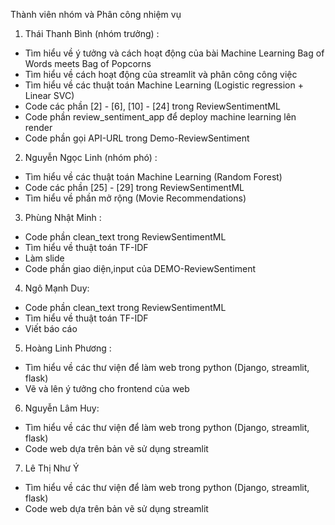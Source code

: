 Thành viên nhóm và Phân công nhiệm vụ
1. Thái Thanh Bình (nhóm trưởng) :
- Tìm hiểu về ý tưởng và cách hoạt động của bài Machine Learning Bag of Words meets Bag of Popcorns
- Tìm hiểu về cách hoạt động của streamlit và phân công công việc
- Tìm hiểu về các thuật toán Machine Learning (Logistic regression + Linear SVC)
- Code các phần [2] - [6], [10] - [24] trong ReviewSentimentML
- Code phần review_sentiment_app để deploy machine learning lên render 
- Code phần gọi API-URL trong Demo-ReviewSentiment
2. Nguyễn Ngọc Linh (nhóm phó) :
- Tìm hiểu về các thuật toán Machine Learning (Random Forest)
- Code các phần [25] - [29] trong ReviewSentimentML
- Tìm hiểu về phần mở rộng (Movie Recommendations) 
3. Phùng Nhật Minh : 
- Code phần clean_text trong ReviewSentimentML
- Tìm hiểu về thuật toán TF-IDF
- Làm slide
- Code phần giao diện,input của DEMO-ReviewSentiment 
4. Ngô Mạnh Duy:
- Code phần clean_text trong ReviewSentimentML
- Tìm hiểu về thuật toán TF-IDF 
- Viết báo cáo
5. Hoàng Linh Phương :
- Tìm hiểu về các thư viện để làm web trong python (Django, streamlit, flask)
- Vẽ và lên ý tưởng cho frontend của web
6. Nguyễn Lâm Huy:
- Tìm hiểu về các thư viện để làm web trong python (Django, streamlit, flask)
- Code web dựa trên bản vẽ sử dụng streamlit
7. Lê Thị Như Ý
- Tìm hiểu về các thư viện để làm web trong python (Django, streamlit, flask)
- Code web dựa trên bản vẽ sử dụng streamlit
